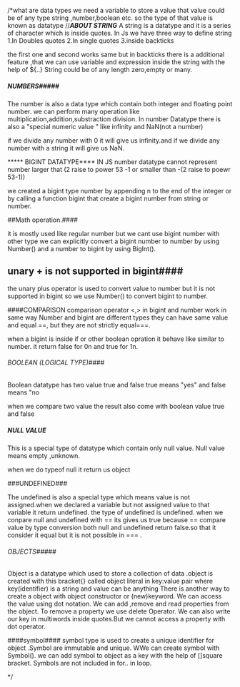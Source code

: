 
/*what are data types 
we need a variable  to store a value that value could be of any type string ,number,boolean etc. so the type of that value is known as datatype
//***ABOUT STRING***
A string is a datatype and it is a series of character which is inside quotes. 
In Js we have three way to define string
1.In Doubles quotes
2.In single quotes
3.inside backticks   

the first one and second works same but  in backticks there is  a additional feature ,that we can use variable and expression inside the string with the help of ${..}
String could be of any length zero,empty or many.


#####  NUMBERS#####
The number is also a data type which contain both integer and floating point number.
we can perform many operation like multiplication,addition,substraction division.
In number Datatype there is also a "special numeric value " like infinity and NaN(not a number)

if we divide any number with 0 it will give us infinity.and if we divide any number with a string it will give us NaN. 

***** BIGINT DATATYPE****
IN JS number datatype  cannot represent number larger that (2 raise to power 53 -1    or smaller than -(2 raise to poewr 53-1))

we created a bigint type number by appending n to the end of the integer or by calling a function bigint that create a bigint number from string or number.

##Math operation.####

it is mostly used like regular number but we cant use bigint number with other type
we can explicitly convert a bigint number to number by  using Number() and a number to bigint by using BigInt().

## unary + is not supported in  bigint####

the unary plus operator is used to convert value to number but it is not supported in bigint so we use Number() to convert bigint to number.

####COMPARISON
comparison operator <,> in bigint and number work in same way 
Number and bigint are  different types they can have same value and equal ==, but they are not strictly equal===.

when a bigint is inside if or other boolean opration it behave like similar to number. it return false for 0n and true for 1n. 



###### BOOLEAN (LOGICAL TYPE)####
Boolean datatype has two value true and false
true means "yes" and false means "no

when we compare two value the result also come with boolean value true and false

#####  NULL VALUE ####
This is a special type of datatype which contain only null value. Null value means empty ,unknown.

when we do typeof null it return us object 

###UNDEFINED###

The undefined  is also a special type which means value is not assigned.when we declared a variable but not assigned value to that variable it return undefined.
the type of undefined is undefined.
when we conpare null and undefined with == its gives us true because == compare value by type conversion both null and undefined return false.so that it consider it equal
but it is not possible in === .

###### OBJECTS#####
Object is a datatype which used to store a collection of data .object is created with this bracket{} called object literal  in key:value pair where key(identifier) is a string and value can be anything
There is  another way to create  a object with object constructor or (new)keyword.
We can access the value using dot notation.
We can add ,remove and read properties from the object.
To remove a property we use delete Operator.
We can also write our key in multiwords inside quotes.But we  cannot access a property with dot operator.

####symbol####
symbol type is used to create a unique identifier for object .Symbol are immutable  and unique. WWe can create symbol with Symbol().
we can add symbol to object as a key with the help of []square bracket.
Symbols are not included in for.. in loop.





*/